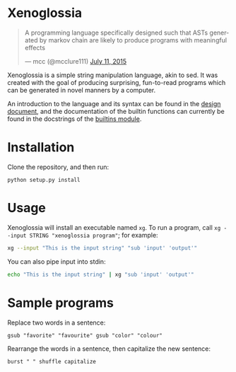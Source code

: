 # Xenoglossia

<blockquote class="twitter-tweet" lang="en"><p lang="en" dir="ltr">A programming language specifically designed such that ASTs generated by markov chain are likely to produce programs with meaningful effects</p>&mdash; mcc (@mcclure111) <a href="https://twitter.com/mcclure111/status/619713910552133632">July 11, 2015</a></blockquote>
<script async src="//platform.twitter.com/widgets.js" charset="utf-8"></script>

Xenoglossia is a simple string manipulation language, akin to sed.
It was created with the goal of producing surprising, fun-to-read programs which can be generated in novel manners by a computer.

An introduction to the language and its syntax can be found in the [design document](docs/design.md), and the documentation of the builtin functions can currently be found in the docstrings of the [builtins module](xenoglossia/builtins.py).

# Installation

Clone the repository, and then run:

```
python setup.py install
```

# Usage

Xenoglossia will install an executable named `xg`.
To run a program, call `xg --input STRING "xenoglossia program"`; for example:

```sh
xg --input "This is the input string" "sub 'input' 'output'"
```

You can also pipe input into stdin:

```sh
echo "This is the input string" | xg "sub 'input' 'output'"
```

# Sample programs

Replace two words in a sentence:

```
gsub "favorite" "favourite" gsub "color" "colour"
```

Rearrange the words in a sentence, then capitalize the new sentence:

```
burst " " shuffle capitalize
```
